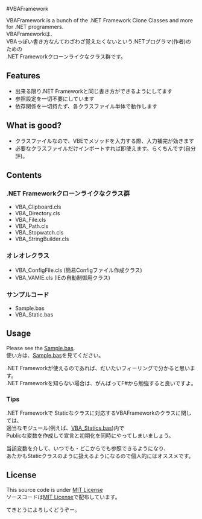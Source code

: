 #VBAFramework

VBAFramework is a bunch of the .NET Framework Clone Classes and more for .NET programmers.  
VBAFrameworkは、  
VBAっぽい書き方なんてわざわざ覚えたくないという.NETプログラマ(作者)のための  
.NET Frameworkクローンライクなクラス群です。

## Features
* 出来る限り.NET Frameworkと同じ書き方ができるようにしてます
* 参照設定を一切不要にしています
* 依存関係を一切持たず、各クラスファイル単体で動作します

## What is good?
* クラスファイルなので、VBEでメソッドを入力する際、入力補完が効きます
* 必要なクラスファイルだけインポートすれば即使えます。らくちんです(自分評)。

## Contents
### .NET Frameworkクローンライクなクラス群
- VBA_Clipboard.cls
- VBA_Directory.cls
- VBA_File.cls
- VBA_Path.cls
- VBA_Stopwatch.cls
- VBA_StringBuilder.cls

### オレオレクラス
- VBA_ConfigFile.cls (簡易Configファイル作成クラス)
- VBA_VAMIE.cls (IEの自動制御用クラス)

### サンプルコード
- Sample.bas
- VBA_Static.bas

## Usage
Please see the [Sample.bas](https://github.com/dck-jp/VBAFramework/blob/master/Sample.bas).  
使い方は、[Sample.bas](https://github.com/dck-jp/VBAFramework/blob/master/Sample.bas)を見てください。

.NET Frameworkが使えるのであれば、だいたいフィーリングで分かると思います。  
.NET Frameworkを知らない場合は、がんばってF#から勉強すると良いですよ。

### Tips
.NET Frameworkで Staticなクラスに対応するVBAFrameworkのクラスに関しては、  
適当なモジュール(例えば、[VBA_Statics.bas](https://github.com/dck-jp/VBAFramework/blob/master/VBA_Static.bas))内で  
Publicな変数を作成して宣言と初期化を同時にやってしまいましょう。

当該変数を介して、いつでも・どこからでも参照できるようになり、  
あたかもStaticクラスのように扱えるようになるので個人的にはオススメです。


## License
This source code is under [MIT License](https://github.com/dck-jp/VBAFramework/blob/master/LICENSE)  
ソースコードは[MIT License](https://github.com/dck-jp/VBAFramework/blob/master/LICENSE)で配布しています。

てきとうによろしくどうぞー。
